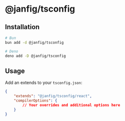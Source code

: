 # @janfig/tsconfig

## Installation

```bash
# Bun
bun add -d @janfig/tsconfig

# Deno
deno add -D @janfig/tsconfig
```

## Usage

Add an extends to your `tsconfig.json`:

```json
{
	"extends": "@janfig/tsconfig/react",
	"compilerOptions": {
    	// Your overrides and additional options here
  	}
}
```